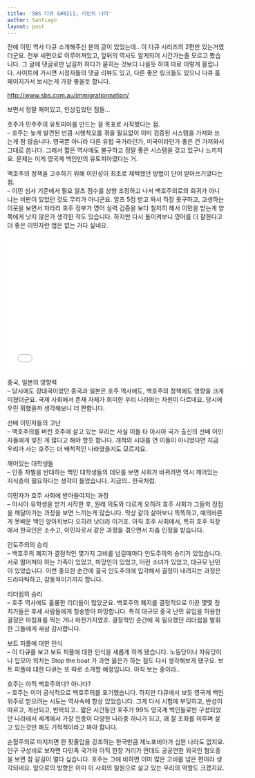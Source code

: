 ```yaml
---
title: 'SBS 다큐 &#8211; 이민의 나라'
author: Santiago
layout: post
---
```


전에 이민 역사 다큐 소개해주신 분의 글이 있었는데.. 이 다큐 시리즈의 2편만 있는거였더군요. 전부 세편으로 이루어져있고, 앞뒤의 역사도 알게되어 시간가는줄 모르고 봤습니다. 그 글에 댓글로만 남길까 하다가 묻히는 것보다 나을듯 하여 따로 이렇게 올립니다. 사이트에 가시면 시청자들의 댓글 리뷰도 있고, 다른 좋은 링크들도 있으니 다큐 홈페이지가서 보시는게 가장 좋을듯 합니다.

<a href="http://www.sbs.com.au/immigrationnation/" target="_blank">http://www.sbs.com.au/immigrationnation/</a>

보면서 정말 재미있고, 인상깊었던 점들&#8230;

호주가 민주주의 유토피아를 만드는 걸 목표로 시작했다는 점.  
&#8211; 호주는 늦게 발견된 만큼 시행착오를 겪을 필요없이 이미 검증된 시스템을 가져와 쓰는게 참 많습니다. 영국뿐 아니라 다른 유럽 국가라던가, 미국이라던가 좋은 건 가져와서 그대로 씁니다. 그래서 짧은 역사에도 불구하고 정말 좋은 시스템을 갖고 있구나 느끼지요. 문제는 이게 영국계 백인만의 유토피아였다는 거.

백호주의 정책을 고수하기 위해 이민성이 최초로 채택했던 방법이 단어 받아쓰기였다는 점.  
&#8211; 이민 심사 기준에서 필요 알츠 점수를 상향 조정하고 나서 백호주의로의 회귀가 아니냐는 비판이 있었던 것도 무리가 아니군요. 알츠 5점 받고 와서 직장 못구하고, 고생하는 이웃을 보면서 차라리 호주 정부가 영어 실력 검증을 보다 철저히 해서 이민을 받는게 양쪽에게 낫지 않은가 생각한 적도 있습니다. 하지만 다시 돌이켜보니 영어를 더 잘한다고 더 좋은 이민자란 법은 없는 거다 싶네요.

<iframe src="//www.youtube.com/embed/LKvjltPLI0k" width="560px" height="315px" frameborder="0" scrolling="no" allowfullscreen=""></iframe>


중국, 일본의 영향력  
&#8211; 당시에도 강대국이었던 중국과 일본은 호주 역사에도, 백호주의 정책에도 영향을 크게 미쳤더군요. 국제 사회에서 존재 자체가 희미한 우리 나라와는 차원이 다르네요. 당시에 우린 뭐했을까 생각해보니 더 짠합니다.

선배 이민자들의 고난  
&#8211; 백호주의를 버린 호주에 살고 있는 우리는 사실 이들 타 아시아 국가 출신의 선배 이민자들에게 빚진 게 많다고 해야 할듯 합니다. 개척의 시대를 연 이들이 아니었다면 지금 우리가 사는 호주는 더 배척적인 나라였을지도 모르지요.

깨어있는 대학생들  
&#8211; 인종 차별을 반대하는 백인 대학생들의 데모를 보면 사회가 바뀌려면 역시 깨어있는 지식층이 필요하다는 생각이 들었습니다. 지금의.. 한국처럼.

이민자가 호주 사회에 받아들여지는 과정  
&#8211; 아시아 유학생을 받기 시작한 후, 원래 의도와 다르게 오히려 호주 사회가 그들의 장점을 깨달아가는 과정을 보면 느끼는게 많습니다. 막상 같이 살아보니 똑똑하고, 예의바른 게 못배운 백인 양아치보다 오히려 낫더라 이거죠. 아직 호주 사회에서, 특히 호주 직장에서 한국인은 소수고, 이민자로서 같은 과정을 겪으면서 차츰 인정을 받습니다.

인도주의의 승리  
&#8211; 백호주의 폐지가 결정적인 몇가지 고비를 넘길때마다 인도주의의 승리가 있었습니다. 서로 떨어져야 하는 가족이 있었고, 미망인이 있었고, 어린 소녀가 있었고, 대규모 난민이 있었습니다. 이런 중요한 순간에 결국 인도주의에 입각해서 결정이 내려지는 과정은 드라마틱하고, 감동적이기까지 합니다.

리더쉽의 승리  
&#8211; 호주 역사에도 훌륭한 리더들이 많았군요. 백호주의 폐지를 결정적으로 이끈 몇몇 정치가들은 후세 사람들에게 칭송받아 마땅합니다. 특히 대규모 중국 난민 유입을 허용한 결정은 마침표를 찍는 거나 마찬가지였죠. 결정적인 순간에 꼭 필요했던 리더쉽을 발휘한 그들에게 새삼 감사합니다.

보트 피플에 대한 인식  
&#8211; 이 다큐를 보고 보트 피플에 대한 인식을 새롭게 하게 됐습니다. 노동당이나 자유당이나 입모아 외치는 Stop the boat 가 과연 옳은가 하는 점도 다시 생각해보게 됐구요. 보트 피플에 대한 다큐는 또 따로 소개할 예정입니다. 아직 보는 중이라..

호주는 아직 백호주의다? 아니다?  
&#8211; 호주는 이미 공식적으로 백호주의를 포기했습니다. 하지만 다큐에서 보듯 영국계 백인 위주로 받으려는 시도는 역사속에 항상 있었습니다. 그게 다시 시험에 부딪히고, 반성이 따르고, 개선되고, 반복되고.. 짧은 시간동안 호주가 99% 영국계 백인들로만 구성되었던 나라에서 세계에서 가장 인종이 다양한 나라중 하나가 되고, 꽤 잘 조화를 이루며 살고 있는것만 해도 기적적이라고 봐야 합니다.

순혈주의로 따지자면 한 핏줄임을 강조하는 한국만큼 제노포비아가 심한 나라도 없지요. 인구 구성비로 보자면 다민족 국가와 아직 한창 거리가 먼데도 공공연한 외국인 혐오증을 보면 참 갈길이 멀다 싶습니다. 호주는 그에 비하면 이미 많은 고비를 넘은 편이라 생각되네요. 앞으로의 방향은 이미 이 사회의 일원으로 살고 있는 우리의 역할도 크겠지요.
